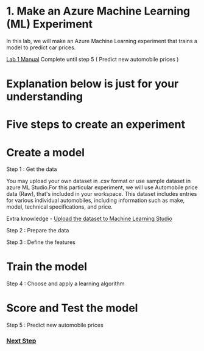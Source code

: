 # 1. Make an Azure Machine Learning (ML) Experiment

In this lab, we will make an Azure Machine Learning experiment that trains a model to predict car prices.

[Lab 1 Manual](https://docs.microsoft.com/en-us/azure/machine-learning/studio/create-experiment) 
Complete until step 5 ( Predict new automobile prices )



# Explanation below is just for your understanding
# Five steps to create an experiment 

# Create a model

Step 1 : Get the data

You may upload your own dataset in .csv format or use sample dataset in azure ML Studio.For this particular experiment, we will use 
Automobile price data (Raw), that's included in your workspace. This dataset includes entries for various individual automobiles, including information such as make, model, technical specifications, and price.

Extra knowledge - 
[Upload the dataset to Machine Learning Studio](https://docs.microsoft.com/en-us/azure/machine-learning/studio/walkthrough-2-upload-data) 


Step 2 : Prepare the data 

Step 3 : Define the features 


#  Train the model 

Step 4 : Choose and apply a learning algorithm

# Score and Test the model 

Step 5 : Predict new automobile prices


### [Next Step](STEP2.md)
